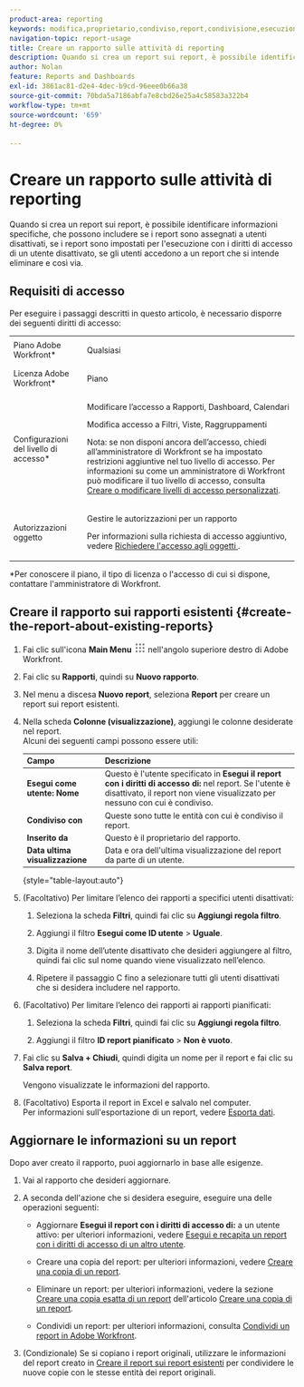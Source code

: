 ```yaml
---
product-area: reporting
keywords: modifica,proprietario,condiviso,report,condivisione,esecuzione,utente,accesso,diritti,inserito,ultimo,visualizzato,data,report,attività
navigation-topic: report-usage
title: Creare un rapporto sulle attività di reporting
description: Quando si crea un report sui report, è possibile identificare informazioni specifiche, che possono includere se i report sono assegnati a utenti disattivati, se i report sono impostati per l'esecuzione con i diritti di accesso di un utente disattivato, se gli utenti accedono a un report che si intende eliminare e così via.
author: Nolan
feature: Reports and Dashboards
exl-id: 3861ac81-d2e4-4dec-b9cd-96eee0b66a38
source-git-commit: 70bda5a7186abfa7e8cbd26e25a4c58583a322b4
workflow-type: tm+mt
source-wordcount: '659'
ht-degree: 0%

---
```


# Creare un rapporto sulle attività di reporting

Quando si crea un report sui report, è possibile identificare informazioni specifiche, che possono includere se i report sono assegnati a utenti disattivati, se i report sono impostati per l&#39;esecuzione con i diritti di accesso di un utente disattivato, se gli utenti accedono a un report che si intende eliminare e così via.

## Requisiti di accesso

Per eseguire i passaggi descritti in questo articolo, è necessario disporre dei seguenti diritti di accesso:

<table style="table-layout:auto"> 
 <col> 
 <col> 
 <tbody> 
  <tr> 
   <td role="rowheader">Piano Adobe Workfront*</td> 
   <td> <p>Qualsiasi</p> </td> 
  </tr> 
  <tr> 
   <td role="rowheader">Licenza Adobe Workfront*</td> 
   <td> <p>Piano </p> </td> 
  </tr> 
  <tr> 
   <td role="rowheader">Configurazioni del livello di accesso*</td> 
   <td> <p>Modificare l’accesso a Rapporti, Dashboard, Calendari</p> <p>Modifica accesso a Filtri, Viste, Raggruppamenti</p> <p>Nota: se non disponi ancora dell’accesso, chiedi all’amministratore di Workfront se ha impostato restrizioni aggiuntive nel tuo livello di accesso. Per informazioni su come un amministratore di Workfront può modificare il tuo livello di accesso, consulta <a href="../../../administration-and-setup/add-users/configure-and-grant-access/create-modify-access-levels.md" class="MCXref xref">Creare o modificare livelli di accesso personalizzati</a>.</p> </td> 
  </tr> 
  <tr> 
   <td role="rowheader">Autorizzazioni oggetto</td> 
   <td> <p>Gestire le autorizzazioni per un rapporto</p> <p>Per informazioni sulla richiesta di accesso aggiuntivo, vedere <a href="../../../workfront-basics/grant-and-request-access-to-objects/request-access.md" class="MCXref xref">Richiedere l'accesso agli oggetti </a>.</p> </td> 
  </tr> 
 </tbody> 
</table>

&#42;Per conoscere il piano, il tipo di licenza o l&#39;accesso di cui si dispone, contattare l&#39;amministratore di Workfront.

## Creare il rapporto sui rapporti esistenti {#create-the-report-about-existing-reports}

1. Fai clic sull&#39;icona **Main Menu** ![Main Menu icon](assets/main-menu-icon.png) nell&#39;angolo superiore destro di Adobe Workfront.
1. Fai clic su **Rapporti**, quindi su **Nuovo rapporto**.
1. Nel menu a discesa **Nuovo report**, seleziona **Report** per creare un report sui report esistenti.

1. Nella scheda **Colonne (visualizzazione)**, aggiungi le colonne desiderate nel report.\
   Alcuni dei seguenti campi possono essere utili:

   | Campo | Descrizione |
   |---|---|
   | **Esegui come utente: Nome** | Questo è l&#39;utente specificato in **Esegui il report con i diritti di accesso di:** nel report. Se l&#39;utente è disattivato, il report non viene visualizzato per nessuno con cui è condiviso. |
   | **Condiviso con** | Queste sono tutte le entità con cui è condiviso il report. |
   | **Inserito da** | Questo è il proprietario del rapporto. |
   | **Data ultima visualizzazione** | Data e ora dell&#39;ultima visualizzazione del report da parte di un utente. |

   {style="table-layout:auto"}

1. (Facoltativo) Per limitare l’elenco dei rapporti a specifici utenti disattivati:

   1. Seleziona la scheda **Filtri**, quindi fai clic su **Aggiungi regola filtro**.

   1. Aggiungi il filtro **Esegui come ID utente** > **Uguale**.

   1. Digita il nome dell’utente disattivato che desideri aggiungere al filtro, quindi fai clic sul nome quando viene visualizzato nell’elenco.
   1. Ripetere il passaggio C fino a selezionare tutti gli utenti disattivati che si desidera includere nel rapporto.

1. (Facoltativo) Per limitare l’elenco dei rapporti ai rapporti pianificati:

   1. Seleziona la scheda **Filtri**, quindi fai clic su **Aggiungi regola filtro**.

   1. Aggiungi il filtro **ID report pianificato** > **Non è vuoto**.

1. Fai clic su **Salva + Chiudi**, quindi digita un nome per il report e fai clic su **Salva report**.

   Vengono visualizzate le informazioni del rapporto.

1. (Facoltativo) Esporta il report in Excel e salvalo nel computer.\
   Per informazioni sull&#39;esportazione di un report, vedere [Esporta dati](../../../reports-and-dashboards/reports/creating-and-managing-reports/export-data.md).

## Aggiornare le informazioni su un report

Dopo aver creato il rapporto, puoi aggiornarlo in base alle esigenze.

1. Vai al rapporto che desideri aggiornare.
1. A seconda dell&#39;azione che si desidera eseguire, eseguire una delle operazioni seguenti:

   * Aggiornare **Esegui il report con i diritti di accesso di:** a un utente attivo: per ulteriori informazioni, vedere [Esegui e recapita un report con i diritti di accesso di un altro utente](../../../reports-and-dashboards/reports/creating-and-managing-reports/run-deliver-report-access-rights-another-user.md).

   * Creare una copia del report: per ulteriori informazioni, vedere [Creare una copia di un report](../../../reports-and-dashboards/reports/creating-and-managing-reports/create-copy-report.md).
   * Eliminare un report: per ulteriori informazioni, vedere la sezione [Creare una copia esatta di un report](../../../reports-and-dashboards/reports/creating-and-managing-reports/create-copy-report.md#update2) dell&#39;articolo [Creare una copia di un report](../../../reports-and-dashboards/reports/creating-and-managing-reports/create-copy-report.md).

   * Condividi un report: per ulteriori informazioni, consulta [Condividi un report in Adobe Workfront](../../../reports-and-dashboards/reports/creating-and-managing-reports/share-report.md).

1. (Condizionale) Se si copiano i report originali, utilizzare le informazioni del report creato in [Creare il report sui report esistenti](#create-the-report-about-existing-reports) per condividere le nuove copie con le stesse entità dei report originali.
